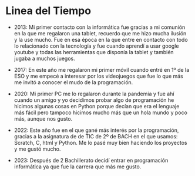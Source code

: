 # Linea del Tiempo
* 2013: Mi primer contacto con la informática fue gracias a mi comunión en la que me regalaron una tablet, recuerdo que me hizo mucha ilusión y la use mucho. Fue en esa época en la que entre en contacto con todo lo relacionado con la tecnología y fue cuando aprendí  a usar google youtube y todas las herramientas que disponía la tablet y también jugaba a muchos juegos.

* 2017: En este año me regalaron mi primer móvil cuando entré en 1º de la ESO y me empecé a interesar por los videojuegos que fue lo que más me invitó a conocer el mudo de la programación.

* 2020: Mi primer PC me lo regalaron durante la pandemia y fue ahí cuando un amigo y yo decidimos probar algo de programación he hicimos algunas cosas en Python porque decían que era el lenguaje más fácil pero tampoco hicimos mucho más que un hola mundo y poco más, aunque nos gusto.

* 2022: Este año fue en el que gané más interés por la programación, gracias a la asignatura de de TIC de 2º de BACH en el que usamos: Scratch, C, html y Python. Me lo pasé muy bien haciendo los proyectos y me gustó mucho.

* 2023: Después de 2 Bachillerato decidí entrar en programación informática ya que fue la carrera que más me gusto.


